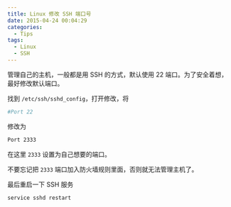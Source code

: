```yaml
---
title: Linux 修改 SSH 端口号
date: 2015-04-24 00:04:29
categories:
  - Tips
tags:
  - Linux
  - SSH
---
```


管理自己的主机，一般都是用 SSH 的方式，默认使用 22 端口。为了安全着想，最好修改默认端口。

找到 `/etc/ssh/sshd_config`，打开修改，将
``` bash
#Port 22
```

修改为
``` bash
Port 2333
```

在这里 `2333` 设置为自己想要的端口。

不要忘记把 `2333` 端口加入防火墙规则里面，否则就无法管理主机了。

最后重启一下 SSH 服务
``` bash
service sshd restart
```
